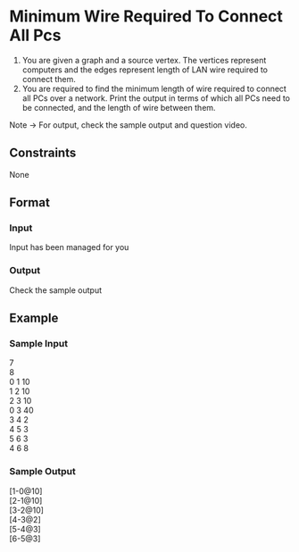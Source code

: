 # Minimum Wire Required To Connect All Pcs

1. You are given a graph and a source vertex. The vertices represent computers and the edges represent length of LAN wire required to connect them.
2. You are required to find the minimum length of wire required to connect all PCs over a network. Print the output in terms of which all PCs need to be connected, and the length of wire between them.

Note -> For output, check the sample output and question video.

## Constraints
None

## Format
### Input
Input has been managed for you

### Output
Check the sample output

## Example
### Sample Input

7   
8   
0 1 10  
1 2 10  
2 3 10  
0 3 40  
3 4 2   
4 5 3   
5 6 3   
4 6 8

### Sample Output
[1-0@10]  
[2-1@10]  
[3-2@10]  
[4-3@2]  
[5-4@3]  
[6-5@3]
